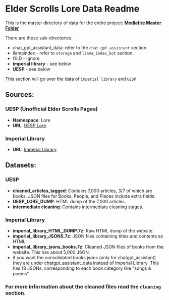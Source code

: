 
# Elder Scrolls Lore Data Readme

This is the master directory of data for the entire project:
**[Mediafire Master Folder](https://app.mediafire.com/x3nhxfhn1m3o1)**

There are these sub-directories:
- chat_gpt_assistant_data: refer to the `chat_gpt_assistant` section.
- llamaindex - refer to `storage` and `llama_index_bot` section.
- OLD - ignore
- **imperial library** - see below
- **UESP** - see below

This section will go over the data of `imperial library` and `UESP`


## Sources:


### UESP (Unofficial Elder Scrolls Pages)
- **Namespace**: Lore
- **URL**: [UESP Lore](https://en.uesp.net/wiki/Special:AllPages?from=&to=&namespace=130&hideredirects=1)

### Imperial Library
- **URL**: [Imperial Library](https://www.imperial-library.info)

## Datasets:

### UESP

- **cleaned_articles_tagged**: Contains 7,000 articles, 3/7 of which are books. JSON files for Books, People, and Places include extra fields.
- **UESP_LORE_DUMP**: HTML dump of the 7,000 articles.
- **intermediate cleaning**: Contains intermediate cleaning stages.

### Imperial Library

- **imperial_library_HTML_DUMP.7z**: Raw HTML dump of the website.
- **imperial_library_JSONS.7z**: JSON files containing titles and contents as HTML.
- **imperial_library_jsons_books.7z**: Cleaned JSON files of books from the website. This has about 5,000 JSON.
- if you want the consolidated books jsons (only for chatgpt_assistant) they are under chatgpt_assistant_data instead of Imperial Library. This has 18 JSONs, corresponding to each book category like "songs & poems"

### For more information about the cleaned files read the `cleaning` section.
